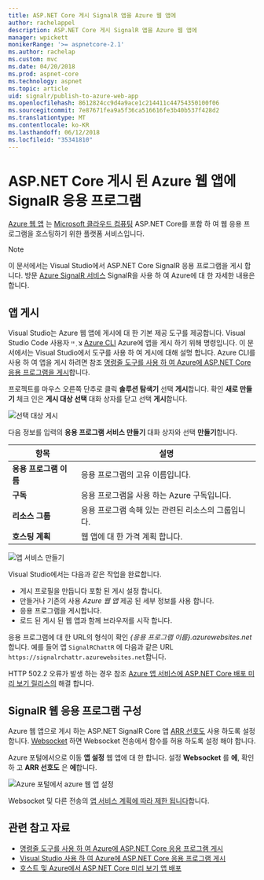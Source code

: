 ```yaml
---
title: ASP.NET Core 게시 SignalR 앱을 Azure 웹 앱에
author: rachelappel
description: ASP.NET Core 게시 SignalR 앱을 Azure 웹 앱에
manager: wpickett
monikerRange: '>= aspnetcore-2.1'
ms.author: rachelap
ms.custom: mvc
ms.date: 04/20/2018
ms.prod: aspnet-core
ms.technology: aspnet
ms.topic: article
uid: signalr/publish-to-azure-web-app
ms.openlocfilehash: 8612824cc9d4a9ace1c214411c44754350100f06
ms.sourcegitcommit: 7e87671fea9a5f36ca516616fe3b40b537f428d2
ms.translationtype: MT
ms.contentlocale: ko-KR
ms.lasthandoff: 06/12/2018
ms.locfileid: "35341810"
---
```

# <a name="publish-an-aspnet-core-signalr-app-to-an-azure-web-app"></a>ASP.NET Core 게시 된 Azure 웹 앱에 SignalR 응용 프로그램

[Azure 웹 앱](/azure/app-service/app-service-web-overview) 는 [Microsoft 클라우드 컴퓨팅](https://azure.microsoft.com/) ASP.NET Core를 포함 하 여 웹 응용 프로그램을 호스팅하기 위한 플랫폼 서비스입니다.

> [!NOTE]
> 이 문서에서는 Visual Studio에서 ASP.NET Core SignalR 응용 프로그램을 게시 합니다. 방문 [Azure SignalR 서비스](https://azure.microsoft.com/en-gb/services/signalr-service?) SignalR을 사용 하 여 Azure에 대 한 자세한 내용은 합니다.

## <a name="publish-the-app"></a>앱 게시

Visual Studio는 Azure 웹 앱에 게시에 대 한 기본 제공 도구를 제공합니다. Visual Studio Code 사용자 צ ְ ײ [Azure CLI](/cli/azure) Azure에 앱을 게시 하기 위해 명령입니다. 이 문서에서는 Visual Studio에서 도구를 사용 하 여 게시에 대해 설명 합니다. Azure CLI를 사용 하 여 앱을 게시 하려면 참조 [명령줄 도구를 사용 하 여 Azure에 ASP.NET Core 응용 프로그램을 게시](xref:tutorials/publish-to-azure-webapp-using-cli)합니다.

프로젝트를 마우스 오른쪽 단추로 클릭 **솔루션 탐색기** 선택 **게시**합니다. 확인 **새로 만들기** 체크 인은 **게시 대상 선택** 대화 상자를 닫고 선택 **게시**합니다.

![선택 대상 게시](publish-to-azure-web-app/_static/pick-publish-target-dialog.png)

다음 정보를 입력의 **응용 프로그램 서비스 만들기** 대화 상자와 선택 **만들기**합니다.

| 항목 | 설명 |
| ---- | ----------- |
| **응용 프로그램 이름** | 응용 프로그램의 고유 이름입니다. |
| **구독** | 응용 프로그램을 사용 하는 Azure 구독입니다. |
| **리소스 그룹** | 응용 프로그램 속해 있는 관련된 리소스의 그룹입니다.  |
| **호스팅 계획** | 웹 앱에 대 한 가격 계획 합니다. |

![앱 서비스 만들기](publish-to-azure-web-app/_static/create-app-service-dialog.png)

Visual Studio에서는 다음과 같은 작업을 완료합니다.

* 게시 프로필을 만듭니다 포함 된 게시 설정 합니다.
* 만들거나 기존의 사용 *Azure 웹 앱* 제공 된 세부 정보를 사용 합니다.
* 응용 프로그램을 게시합니다.
* 로드 된 게시 된 웹 앱과 함께 브라우저를 시작 합니다.

응용 프로그램에 대 한 URL의 형식이 확인 *{응용 프로그램 이름}.azurewebsites.net*합니다. 예를 들어 앱 `SignalRChattR` 에 다음과 같은 URL `https://signalrchattr.azurewebsites.net`합니다.

HTTP 502.2 오류가 발생 하는 경우 참조 [Azure 앱 서비스에 ASP.NET Core 배포 미리 보기 릴리스의](xref:host-and-deploy/azure-apps/index) 해결 합니다.

## <a name="configure-signalr-web-app"></a>SignalR 웹 응용 프로그램 구성

Azure 웹 앱으로 게시 하는 ASP.NET SignalR Core 앱 [ARR 선호도](https://en.wikipedia.org/wiki/Application_Request_Routing) 사용 하도록 설정 합니다. [Websocket](xref:fundamentals/websockets) 하면 Websocket 전송에서 함수를 허용 하도록 설정 해야 합니다.

Azure 포털에서으로 이동 **앱 설정** 웹 앱에 대 한 합니다. 설정 **Websocket** 를 **에**, 확인 하 고 **ARR 선호도** 은 **에**합니다.

![Azure 포털에서 azure 웹 앱 설정](publish-to-azure-web-app/_static/azure-web-app-settings.png)

 Websocket 및 다른 전송의 [앱 서비스 계획에 따라 제한 됩니다](/azure/azure-subscription-service-limits#app-service-limits)합니다.

## <a name="related-resources"></a>관련 참고 자료

* [명령줄 도구를 사용 하 여 Azure에 ASP.NET Core 응용 프로그램 게시](xref:tutorials/publish-to-azure-webapp-using-cli?tabs=windows)
* [Visual Studio 사용 하 여 Azure에 ASP.NET Core 응용 프로그램 게시](xref:tutorials/publish-to-azure-webapp-using-vs)
* [호스트 및 Azure에서 ASP.NET Core 미리 보기 앱 배포](xref:host-and-deploy/azure-apps/index#deploy-aspnet-core-preview-release-to-azure-app-service)
